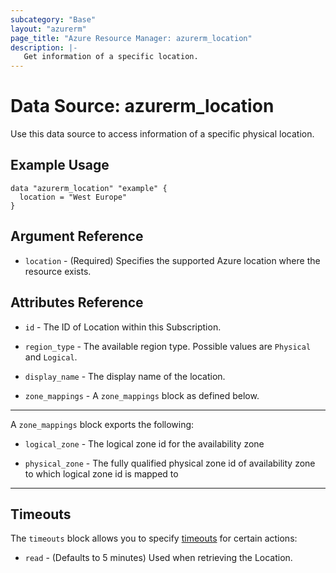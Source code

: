 ```yaml
---
subcategory: "Base"
layout: "azurerm"
page_title: "Azure Resource Manager: azurerm_location"
description: |-
   Get information of a specific location.
---
```


# Data Source: azurerm_location

Use this data source to access information of a specific physical location.

## Example Usage

```hcl
data "azurerm_location" "example" {
  location = "West Europe"
}
```

## Argument Reference

* `location` - (Required) Specifies the supported Azure location where the resource exists.

## Attributes Reference

* `id` - The ID of Location within this Subscription.

* `region_type` - The available region type. Possible values are `Physical` and `Logical`.

* `display_name` - The display name of the location.

* `zone_mappings` - A `zone_mappings` block as defined below.

---

A `zone_mappings` block exports the following:

* `logical_zone` - The logical zone id for the availability zone

* `physical_zone` - The fully qualified physical zone id of availability zone to which logical zone id is mapped to


---

## Timeouts

The `timeouts` block allows you to specify [timeouts](https://developer.hashicorp.com/terraform/language/resources/configure#define-operation-timeouts) for certain actions:

* `read` - (Defaults to 5 minutes) Used when retrieving the Location.
